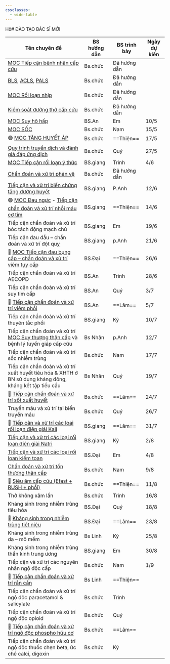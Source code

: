 ```yaml
---
cssclasses:
  - wide-table
---
```

Hô# ĐÀO TẠO BÁC SĨ MỚI

| Tên chuyên đề                                                                                           | BS hướng dẫn | BS trình bày | Ngày dự kiến |
| ------------------------------------------------------------------------------------------------------- | ------------ | ------------ | ------------ |
| [MOC Tiếp cận bệnh nhân cấp cứu](../000%20MOC/MOC%20Ti%E1%BA%BFp%20c%E1%BA%ADn%20b%E1%BB%87nh%20nh%C3%A2n%20c%E1%BA%A5p%20c%E1%BB%A9u.md)                                                                      | Bs.chức      | Đã hướng dẫn |              |
| [BLS](BLS.md), [ACLS](ACLS.md), [PALS](./PALS.md)                                                                             | Bs.chức      | Đã hướng dẫn |              |
| [MOC Rối loạn nhịp](../000%20MOC/MOC%20R%E1%BB%91i%20lo%E1%BA%A1n%20nh%E1%BB%8Bp.md)                                                                                   | Bs.chức      | Đã hướng dẫn |              |
| [Kiểm soát đường thở cấp cứu](Ki%E1%BB%83m%20so%C3%A1t%20%C4%91%C6%B0%E1%BB%9Dng%20th%E1%BB%9F%20c%E1%BA%A5p%20c%E1%BB%A9u.md)                                                                         | Bs.chức      | Đã hướng dẫn |              |
| [MOC Suy hô hấp](../000%20MOC/MOC%20Suy%20h%C3%B4%20h%E1%BA%A5p.md)                                                                                      | BS.An        | Em           | 10/5         |
| [MOC SỐC](../000%20MOC/MOC%20S%E1%BB%90C.md)                                                                                             | Bs.chức      | Nam          | 15/5         |
| 🟢 [MOC TĂNG HUYẾT ÁP](./MOC%20T%C4%82NG%20HUY%E1%BA%BET%20%C3%81P.md)                                                                                | Bs.chức      | ==Thiện==    | 17/5         |
| [Quy trình truyền dịch và đánh giá đáp ứng dịch](Quy%20tr%C3%ACnh%20truy%E1%BB%81n%20d%E1%BB%8Bch%20v%C3%A0%20%C4%91%C3%A1nh%20gi%C3%A1%20%C4%91%C3%A1p%20%E1%BB%A9ng%20d%E1%BB%8Bch.md)                                                      | Bs.chức      | Quý          | 27/5         |
| [MOC Tiếp cận rối loạn ý thức](../000%20MOC/MOC%20Ti%E1%BA%BFp%20c%E1%BA%ADn%20r%E1%BB%91i%20lo%E1%BA%A1n%20%C3%BD%20th%E1%BB%A9c.md)                                                                        | BS.giang     | Trình        | 4/6          |
| [Chẩn đoán và xử trí phản vệ](Ph%E1%BA%A3n%20v%E1%BB%87%20MOC.md)                                                            | Bs.chức      | Đã hướng dẫn |              |
| [Tiếp cận và xử trí biến chứng tăng đường huyết](T%C4%83ng%20%C4%91%C6%B0%E1%BB%9Dng%20huy%E1%BA%BFt%20MOC.md)                                | BS.giang     | P.Anh        | 12/6         |
| 🟢 [MOC Đau ngực](./MOC%20%C4%90au%20ng%E1%BB%B1c.md) - [Tiếp cận chẩn đoán và xử trí nhồi máu cơ tim](Ti%E1%BA%BFp%20c%E1%BA%ADn%20ch%E1%BA%A9n%20%C4%91o%C3%A1n%20v%C3%A0%20x%E1%BB%AD%20tr%C3%AD%20nh%E1%BB%93i%20m%C3%A1u%20c%C6%A1%20tim.md)                                  | BS.giang     | ==Thiện==    | 14/6         |
| Tiếp cận chẩn đoán và xử trí bóc tách động mạch chủ                                                     | BS.giang     | Em           | 19/6         |
| Tiếp cận đau đầu – chẩn đoán và xử trí đột quỵ                                                          | BS.giang     | p.Anh        | 21/6         |
| 🔴 [MOC Tiếp cận đau bụng cấp – chẩn đoán và xử trí viêm tụy cấp](./MOC%20Ti%E1%BA%BFp%20c%E1%BA%ADn%20%C4%91au%20b%E1%BB%A5ng%20c%E1%BA%A5p%20%E2%80%93%20ch%E1%BA%A9n%20%C4%91o%C3%A1n%20v%C3%A0%20x%E1%BB%AD%20tr%C3%AD%20vi%C3%AAm%20t%E1%BB%A5y%20c%E1%BA%A5p.md)                                     | BS.Đại       | ==Thiện==    | 26/6         |
| Tiếp cận chẩn đoán và xử trí AECOPD                                                                     | BS.An        | Trình        | 28/6         |
| Tiếp cận chẩn đoán và xử trí suy tim cấp                                                                | BS.An        | Quý          | 3/7          |
| 🔵 [Tiếp cận chẩn đoán và xử trí viêm phổi](Ti%E1%BA%BFp%20c%E1%BA%ADn%20ch%E1%BA%A9n%20%C4%91o%C3%A1n%20v%C3%A0%20x%E1%BB%AD%20tr%C3%AD%20vi%C3%AAm%20ph%E1%BB%95i.md)                                                           | BS.An        | ==Lâm==      | 5/7          |
| Tiếp cận chẩn đoán và xử trí thuyên tắc phổi                                                            | BS.giang     | Kỳ           | 10/7         |
| Tiếp cận chẩn đoán và xử trí [MOC Suy thượng thận cấp](./MOC%20Suy%20th%C6%B0%E1%BB%A3ng%20th%E1%BA%ADn%20c%E1%BA%A5p.md) và bệnh lý tuyến giáp cấp cứu                  | Bs Nhân      | p.Anh        | 12/7         |
| Tiếp cận chẩn đoán và xử trí sốc nhiễm trùng                                                            | Bs.chức      | Nam          | 17/7         |
| Tiếp cận chẩn đoán và xử trí xuất huyết tiêu hóa & XHTH ở BN sử dụng kháng đông, kháng kết tập tiểu cầu | Bs Nhân      | Quý          | 19/7         |
| 🔵 [Tiếp cận chẩn đoán và xử trí sốt xuất huyết](Ti%E1%BA%BFp%20c%E1%BA%ADn%20ch%E1%BA%A9n%20%C4%91o%C3%A1n%20v%C3%A0%20x%E1%BB%AD%20tr%C3%AD%20s%E1%BB%91t%20xu%E1%BA%A5t%20huy%E1%BA%BFt.md)                                                      | Bs.chức      | ==Lâm==      | 24/7         |
| Truyền máu và xử trí tai biến truyền máu                                                                | Bs.chức      | Quý          | 26/7         |
| 🔵 [Tiếp cận và xử trí các loại rối loạn điện giải Kali](Ti%E1%BA%BFp%20c%E1%BA%ADn%20v%C3%A0%20x%E1%BB%AD%20tr%C3%AD%20c%C3%A1c%20lo%E1%BA%A1i%20r%E1%BB%91i%20lo%E1%BA%A1n%20%C4%91i%E1%BB%87n%20gi%E1%BA%A3i%20Kali.md)                                              | BS.giang     | ==Lâm==      | 31/7         |
| [Tiếp cận và xử trí các loại rối loạn điện giải Natri](Ti%E1%BA%BFp%20c%E1%BA%ADn%20v%C3%A0%20x%E1%BB%AD%20tr%C3%AD%20c%C3%A1c%20lo%E1%BA%A1i%20r%E1%BB%91i%20lo%E1%BA%A1n%20%C4%91i%E1%BB%87n%20gi%E1%BA%A3i%20Natri.md)                                                | BS.giang     | Kỳ           | 2/8          |
| [Tiếp cận và xử trí các loại rối loạn kiềm toan](Ti%E1%BA%BFp%20c%E1%BA%ADn%20v%C3%A0%20x%E1%BB%AD%20tr%C3%AD%20c%C3%A1c%20lo%E1%BA%A1i%20r%E1%BB%91i%20lo%E1%BA%A1n%20ki%E1%BB%81m%20toan.md)                                                      | BS.Đại       | Em           | 4/8          |
| [Chẩn đoán và xử trí tổn thương thận cấp](Ch%E1%BA%A9n%20%C4%91o%C3%A1n%20v%C3%A0%20x%E1%BB%AD%20tr%C3%AD%20t%E1%BB%95n%20th%C6%B0%C6%A1ng%20th%E1%BA%ADn%20c%E1%BA%A5p.md)                                                             | Bs.chức      | Nam          | 9/8          |
| 🔴 [Siêu âm cấp cứu (Efast + RUSH + phổi)](Si%C3%AAu%20%C3%A2m%20c%E1%BA%A5p%20c%E1%BB%A9u%20(Efast%20+%20RUSH%20+%20ph%E1%BB%95i).md)                                                            | Bs.chức      | ==Thiện==    | 11/8         |
| Thở không xâm lấn                                                                                       | Bs.chức      | Trình        | 16/8         |
| Kháng sinh trong nhiễm trùng tiêu hóa                                                                   | BS.Đại       | Quý          | 18/8         |
| 🔵 [Kháng sinh trong nhiễm trùng tiết niệu](Kh%C3%A1ng%20sinh%20trong%20nhi%E1%BB%85m%20tr%C3%B9ng%20ti%E1%BA%BFt%20ni%E1%BB%87u.md)                                                           | BS.Đại       | ==Lâm==      | 23/8         |
| Kháng sinh trong nhiễm trùng da – mô mềm                                                                | Bs Linh      | Kỳ           | 25/8         |
| Kháng sinh trong nhiễm trùng thần kinh trung ương                                                       | BS.giang     | Em           | 30/8         |
| Tiếp cận và xử trí các nguyên nhân ngộ độc cấp                                                          | Bs.chức      | Nam          | 1/9          |
| 🔴 [Tiếp cận chẩn đoán và xử trí rắn cắn](Ti%E1%BA%BFp%20c%E1%BA%ADn%20ch%E1%BA%A9n%20%C4%91o%C3%A1n%20v%C3%A0%20x%E1%BB%AD%20tr%C3%AD%20r%E1%BA%AFn%20c%E1%BA%AFn.md)                                                             | Bs Linh      | ==Thiện==    |              |
| Tiếp cận chẩn đoán và xử trí ngộ độc paracetamol & salicylate                                           | Bs.chức      | Trình        |              |
| Tiếp cận chẩn đoán và xử trí ngộ độc opioid                                                             | Bs.chức      | Quý          |              |
| 🔵 [Tiếp cận chẩn đoán và xử trí ngộ độc phospho hữu cơ](Ti%E1%BA%BFp%20c%E1%BA%ADn%20ch%E1%BA%A9n%20%C4%91o%C3%A1n%20v%C3%A0%20x%E1%BB%AD%20tr%C3%AD%20ng%E1%BB%99%20%C4%91%E1%BB%99c%20phospho%20h%E1%BB%AFu%20c%C6%A1.md)                                              | Bs.chức      | ==Lâm==      |              |
| Tiếp cận chẩn đoán và xử trí ngộ độc thuốc chẹn beta, ức chế calci, digoxin                             | Bs.chức      | Kỳ           |              |

